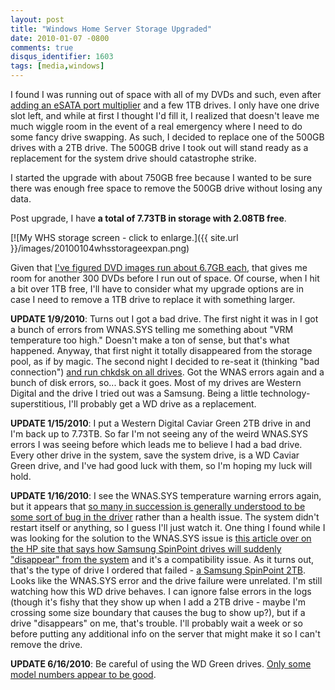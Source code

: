 ```yaml
---
layout: post
title: "Windows Home Server Storage Upgraded"
date: 2010-01-07 -0800
comments: true
disqus_identifier: 1603
tags: [media,windows]
---
```

I found I was running out of space with all of my DVDs and such, even
after [adding an eSATA port
multiplier](/archive/2009/02/04/increase-your-windows-home-server-capacity-with-esata.aspx)
and a few 1TB drives. I only have one drive slot left, and while at
first I thought I'd fill it, I realized that doesn't leave me much
wiggle room in the event of a real emergency where I need to do some
fancy drive swapping. As such, I decided to replace one of the 500GB
drives with a 2TB drive. The 500GB drive I took out will stand ready as
a replacement for the system drive should catastrophe strike.

I started the upgrade with about 750GB free because I wanted to be sure
there was enough free space to remove the 500GB drive without losing any
data.

Post upgrade, I have **a total of 7.73TB in storage with 2.08TB free**.

[![My WHS storage screen - click to
enlarge.]({{ site.url }}/images/20100104whsstorageexpan.png)

Given that [I've figured DVD images run about 6.7GB
each](/archive/2009/05/06/finished-ripping-movies.aspx), that gives me
room for another 300 DVDs before I run out of space. Of course, when I
hit a bit over 1TB free, I'll have to consider what my upgrade options
are in case I need to remove a 1TB drive to replace it with something
larger.

**UPDATE 1/9/2010**: Turns out I got a bad drive. The first night it was
in I got a bunch of errors from WNAS.SYS telling me something about "VRM
temperature too high." Doesn't make a ton of sense, but that's what
happened. Anyway, that first night it totally disappeared from the
storage pool, as if by magic. The second night I decided to re-seat it
(thinking "bad connection") [and run chkdsk on all
drives](http://social.microsoft.com/Forums/en-US/whsfaq/thread/b5372407-1f24-4eff-9092-069c4b4f0cee).
Got the WNAS errors again and a bunch of disk errors, so... back it
goes. Most of my drives are Western Digital and the drive I tried out
was a Samsung. Being a little technology-superstitious, I'll probably
get a WD drive as a replacement.

**UPDATE 1/15/2010**: I put a Western Digital Caviar Green 2TB drive in
and I'm back up to 7.73TB. So far I'm not seeing any of the weird
WNAS.SYS errors I was seeing before which leads me to believe I had a
bad drive. Every other drive in the system, save the system drive, is a
WD Caviar Green drive, and I've had good luck with them, so I'm hoping
my luck will hold.

**UPDATE 1/16/2010**: I see the WNAS.SYS temperature warning errors
again, but it appears that [so many in succession is generally
understood to be some sort of bug in the
driver](http://www.mediasmartserver.net/forums/viewtopic.php?f=2&t=1102&start=420)
rather than a health issue. The system didn't restart itself or
anything, so I guess I'll just watch it. One thing I found while I was
looking for the solution to the WNAS.SYS issue is [this article over on
the HP site that says how Samsung SpinPoint drives will suddenly
"disappear" from the
system](http://h10025.www1.hp.com/ewfrf/wc/document?docname=c01368548&tmp_task=solveCategory&lc=en&dlc=en&cc=us&lang=en&product=3548164)
and it's a compatibility issue. As it turns out, that's the type of
drive I ordered that failed - [a Samsung SpinPoint
2TB](http://www.newegg.com/Product/Product.aspx?Item=N82E16822152202).
Looks like the WNAS.SYS error and the drive failure were unrelated. I'm
still watching how this WD drive behaves. I can ignore false errors in
the logs (though it's fishy that they show up when I add a 2TB drive -
maybe I'm crossing some size boundary that causes the bug to show up?),
but if a drive "disappears" on me, that's trouble. I'll probably wait a
week or so before putting any additional info on the server that might
make it so I can't remove the drive.

**UPDATE 6/16/2010**: Be careful of using the WD Green drives. [Only
some model numbers appear to be
good](/archive/2010/06/16/beware-the-wd-green-drives.aspx).

